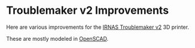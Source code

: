 # Troublemaker v2 Improvements

Here are various improvements for the
[IRNAS Troublemaker v2](https://github.com/IRNAS/Troublemaker2) 3D printer.

These are mostly modeled in [OpenSCAD](http://www.openscad.org).

